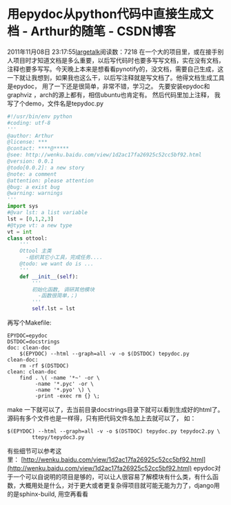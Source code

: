 # 用epydoc从python代码中直接生成文档 - Arthur的随笔 - CSDN博客
2011年11月08日 23:17:55[largetalk](https://me.csdn.net/largetalk)阅读数：7218
在一个大的项目里，或在接手别人项目时才知道文档是多么重要，以后写代码时也要多写写文档，实在没有文档，注释也要多写写。今天晚上本来是想看看pynotify的，没文档，需要自己生成，这一下就让我想到，如果我也这么干，以后写注释就是写文档了。他得文档生成工具是epydoc， 用了一下还是很简单，非常不错，学习之。
先要安装epydoc和graphviz ，arch的源上都有，相信ubuntu也肯定有。
然后代码里加上注释， 我写了个demo，文件名是tepydoc.py
```python
#!/usr/bin/env python
#coding: utf-8
'''
@author: Arthur
@license: ***
@contact: ****@*****
@see: http://wenku.baidu.com/view/1d2ac17fa26925c52cc5bf92.html
@version: 0.0.1
@todo[0.0.2]: a new story
@note: a comment
@attention: please attention
@bug: a exist bug
@warning: warnings
'''
import sys
#@var lst: a list variable
lst = [0,1,2,3]
#@type vt: a new type
vt = int
class ottool:
    '''
    Ottool 主类
      -组织其它小工具，完成任务....
    @todo: we want do is ...
    '''
    def __init__(self):
        '''
        初始化函数, 调研其他模块
          -函数很简单，；)
        '''
        self.lst = lst
```
再写个Makefile:
```
EPYDOC=epydoc
DSTDOC=docstrings
doc: clean-doc
	$(EPYDOC) --html --graph=all -v -o $(DSTDOC) tepydoc.py
clean-doc:
	rm -rf $(DSTDOC)
clean: clean-doc
	find . \( -name '*~' -or \
	     -name '*.pyc' -or \
	     -name '*.pyo' \) \
	     -print -exec rm {} \;
```
make 一下就可以了，去当前目录docstrings目录下就可以看到生成好的html了。
源码有多个文件也是一样得，只有把代码文件名加上去就可以了， 如：
```
$(EPYDOC) --html --graph=all -v -o $(DSTDOC) tepydoc.py tepydoc2.py \
		ttepy/tepydoc3.py
```
有些细节可以参考这里： [http://wenku.baidu.com/view/1d2ac17fa26925c52cc5bf92.html](http://wenku.baidu.com/view/1d2ac17fa26925c52cc5bf92.html)
epydoc对于一个可以自说明的项目是够的，可以让人很容易了解模块有什么类，有什么函数，大概用处是什么，对于更大或者更复杂得项目就可能无能为力了，django用的是sphinx-build, 用空再看看
